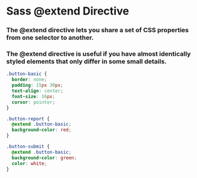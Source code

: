 # Sass @extend Directive

### The @extend directive lets you share a set of CSS properties from one selector to another.

### The @extend directive is useful if you have almost identically styled elements that only differ in some small details.

```scss
.button-basic {
  border: none;
  padding: 15px 30px;
  text-align: center;
  font-size: 16px;
  cursor: pointer;
}

.button-report {
  @extend .button-basic;
  background-color: red;
}

.button-submit {
  @extend .button-basic;
  background-color: green;
  color: white;
}
```

